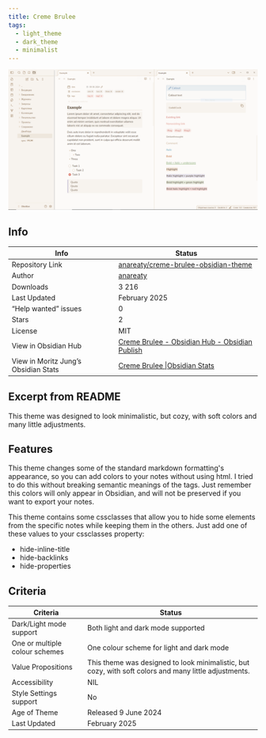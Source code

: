```yaml
---
title: Creme Brulee
tags:
  - light_theme
  - dark_theme
  - minimalist
---
```


<img src="https://raw.githubusercontent.com/anareaty/creme-brulee-obsidian-theme/refs/heads/master/screenshots/creme-brulee-theme.png">

## Info

|Info|Status|
|---|---|
|Repository Link|[anareaty/creme-brulee-obsidian-theme](https://github.com/anareaty/creme-brulee-obsidian-theme)|
|Author|[anareaty](https://github.com/anareaty)|
|Downloads|3 216|
|Last Updated|February 2025|
|“Help wanted” issues|0|
|Stars|2|
|License|MIT|
|View in Obsidian Hub|[Creme Brulee \- Obsidian Hub \- Obsidian Publish](https://publish.obsidian.md/hub/02+-+Community+Expansions/02.05+All+Community+Expansions/Themes/Creme+Brulee)|
|View in Moritz Jung’s Obsidian Stats|[Creme Brulee \|Obsidian Stats](https://www.moritzjung.dev/obsidian-stats/themes/creme-brulee/)|

## Excerpt from README

This theme was designed to look minimalistic, but cozy,
with soft colors and many little adjustments.

## Features

This theme changes some of the standard markdown formatting's appearance, so you
can add colors to your notes without using html. I tried to do this without
breaking semantic meanings of the tags. Just remember this colors will only appear
in Obsidian, and will not be preserved if you want to export your notes.

This theme contains some cssclasses that allow you to hide some elements from
the specific notes while keeping them in the others. Just add one of these
values to your cssclasses property:

- hide-inline-title
- hide-backlinks
- hide-properties

## Criteria

|Criteria|Status|
|---|---|
|Dark/Light mode support|Both light and dark mode supported|
|One or multiple colour schemes|One colour scheme for light and dark mode|
|Value Propositions|This theme was designed to look minimalistic, but cozy, with soft colors and many little adjustments.|
|Accessibility|NIL|
|Style Settings support|No|
|Age of Theme|Released 9 June 2024|
|Last Updated|February 2025|
